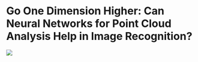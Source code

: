 # Go One Dimension Higher: Can Neural Networks for Point Cloud Analysis Help in Image Recognition?

![](https://i.imgur.com/Zov3Mwf.png)
